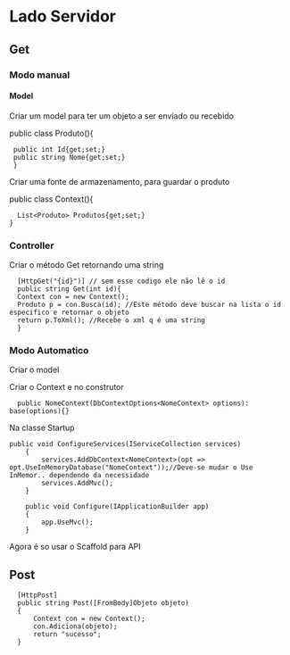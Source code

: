 

<h1>Lado Servidor</h1>
<h2>Get</h2>
<h3>Modo manual</h3>
<h4>Model</h4>
<p>Criar um model para ter um objeto a ser enviado ou recebido</p>
<p>
  public class Produto(){
  
     public int Id{get;set;}
     public string Nome{get;set;}
     }
</p>
<p> Criar uma fonte de armazenamento, para guardar o produto</p>
  <p>
    public class Context(){
    
      List<Produto> Produtos{get;set;}
    }
</p>
    
<h3>Controller</h3>
<p>Criar o método Get retornando uma string</p>
<p>
  
      [HttpGet("{id}")] // sem esse codigo ele não lê o id
      public string Get(int id){
      Context con = new Context();
      Produto p = con.Busca(id); //Este método deve buscar na lista o id especifico e retornar o objeto
      return p.ToXml(); //Recebe o xml q é uma string
      }
</p>


<h3>Modo Automatico</h3>
<p>Criar o model</p>
<p>Criar o Context e no construtor</p>
<p>  
      
      public NomeContext(DbContextOptions<NomeContext> options): base(options){}
</p>

<p>Na classe Startup</p>
<p>

    public void ConfigureServices(IServiceCollection services)
        {
            services.AddDbContext<NomeContext>(opt => opt.UseInMemoryDatabase("NomeContext"));//Deve-se mudar o Use InMemor.. dependendo da necessidade
            services.AddMvc();
        }

        public void Configure(IApplicationBuilder app)
        {
            app.UseMvc();
        }
 </p>
 <p>Agora é so usar o Scaffold para API</p>
 
<h2>Post</h2>
<p>
  
      [HttpPost]
      public string Post([FromBody]Objeto objeto)
      {
          Context con = new Context();
          con.Adiciona(objeto);
          return "sucesso";
      }
</p>
